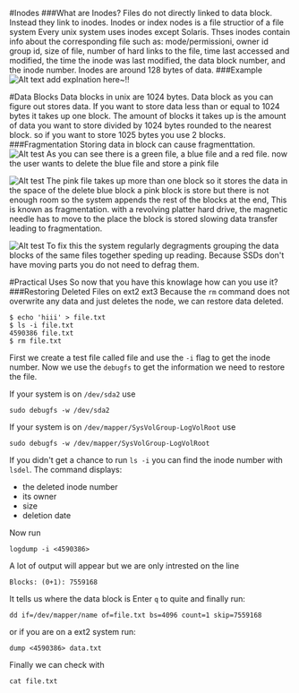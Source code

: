 #Inodes
###What are Inodes?
Files do not directly linked to data block. 
Instead they link to inodes.
Inodes or index nodes is a file structior of a file system 
Every unix system uses inodes except Solaris.
Thses inodes contain info about the corresponding file such as:
mode/permissioni,
owner id group id, 
size of file,
number of hard links to the file,
time last accessed and modified,
the time the inode was last modified,
the data block number,
and the inode number. 
Inodes are around 128 bytes of data.
###Example
![Alt text](pictures/inode_ex.jpg?raw=true)
add explnation here~!!

#Data Blocks
Data blocks in unix are 1024 bytes.
Data block as you can figure out stores data.
If you want to store data less than or equal to 1024 bytes it takes up one block.
The amount of blocks it takes up is the amount of data you want to store divided by 1024 bytes rounded to the nearest block.
so if you want to store 1025 bytes you use 2 blocks.
###Fragmentation
Storing data in block can cause fragmenttation. 
![Alt test](pictures/frag_1.jpg?raw=true)
As you can see there is a green file, a blue file and a red file. now the user wants to delete the blue file and store a pink file

![Alt test](pictures/frag_2.jpg?raw=true)
The pink file takes up more than one block so it stores the data 
in the space of the delete blue block a pink block is store but there is not enough room so the system appends the rest of the blocks at the end,
This is known as fragmentation.
with a revolving platter hard  drive, the magnetic needle has to move to the place the block is stored slowing data transfer leading to fragmentation.

![Alt test](pictures/frag_3.jpg?raw=true)
To fix this the system regularly degragments grouping the data blocks of the same files together speding up reading.
Because SSDs don't have moving parts you do not need to defrag them.

#Practical Uses
So now that you have this knowlage how can you use it?
###Restoring Deleted Files on ext2 ext3
Because the `rm` command does not overwrite any data and just deletes the node, 
we can restore data deleted.

```
$ echo 'hiii' > file.txt
$ ls -i file.txt
4590386 file.txt
$ rm file.txt
```

First we create a test file called file and use the `-i` flag to get the inode number.
Now we use the `debugfs` to get the information we need to restore the file. 

If your system is on `/dev/sda2` use

```
sudo debugfs -w /dev/sda2
```

If your system is on `/dev/mapper/SysVolGroup-LogVolRoot` use

```
sudo debugfs -w /dev/mapper/SysVolGroup-LogVolRoot
```

If you didn't get a chance to run `ls -i` you can find the inode number with `lsdel`.
The command displays:

* the deleted inode number
* its owner 
* size
* deletion date

Now run

```
logdump -i <4590386>
```

A lot of output will appear but we are only intrested on the line 

```
Blocks: (0+1): 7559168
```

It tells us where the data block is 
Enter `q` to quite and finally run: 

```
dd if=/dev/mapper/name of=file.txt bs=4096 count=1 skip=7559168
```

or if you are on a ext2 system run:

```
dump <4590386> data.txt
```

Finally we can check with

```
cat file.txt
```
